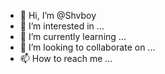- 👋 Hi, I’m @Shvboy
- 👀 I’m interested in ...
- 🌱 I’m currently learning ...
- 💞️ I’m looking to collaborate on ...
- 📫 How to reach me ...

<!---
Shvboy/Shvboy is a ✨ special ✨ repository because its `README.md` (this file) appears on your GitHub profile.
You can click the Preview link to take a look at your changes.
--->
